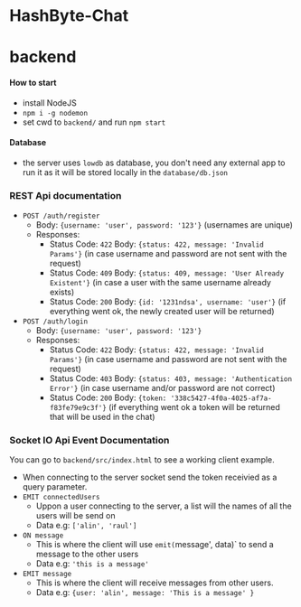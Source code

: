# HashByte-Chat

# backend

#### How to start
- install NodeJS
- `npm i -g nodemon`
- set cwd to `backend/` and run `npm start`

#### Database
- the server uses `lowdb` as database, you don't need any external app to run it as it will be stored locally in the `database/db.json`

### REST Api documentation
- `POST /auth/register`
  - Body: `{username: 'user', password: '123'}` (usernames are unique)
  - Responses: 
    - Status Code: `422` Body: `{status: 422, message: 'Invalid Params'}` (in case username and password are not sent with the request)
    - Status Code: `409` Body: `{status: 409, message: 'User Already Existent'}` (in case a user with the same username already exists)
    - Status Code: `200` Body: `{id: '1231ndsa', username: 'user'}` (if everything went ok, the newly created user will be returned)
- `POST /auth/login`
  - Body: `{username: 'user', password: '123'}`
  - Responses:
    - Status Code: `422` Body: `{status: 422, message: 'Invalid Params'}` (in case username and password are not sent with the request)
    - Status Code: `403` Body: `{status: 403, message: 'Authentication Error'}` (in case username and/or password are not correct)
    - Status Code: `200` Body: `{token: '338c5427-4f0a-4025-af7a-f83fe79e9c3f'}` (if everything went ok a token will be returned that will be used in the chat)
    
### Socket IO Api Event Documentation  
You can go to `backend/src/index.html` to see a working client example.
- When connecting to the server socket send the token receivied as a query parameter.
- `EMIT connectedUsers`
  - Uppon a user connecting to the server, a list will the names of all the users will be send on
  - Data e.g: `['alin', 'raul']`
- `ON message`
  - This is where the client will use `emit(`message', data)` to send a message to the other users
  - Data e.g: `'this is a message'` 
- `EMIT message`
  - This is where the client will receive messages from other users.
  - Data e.g: `{user: 'alin', message: 'This is a message' }`
